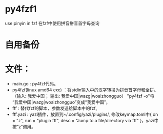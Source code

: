 # py4fzf1
use pinyin in fzf 在fzf中使用拼音拼音首字母查询

# 自用备份

# 文件：
- main.go : py4fzf代码。
- py4fzf(linux amd64 exe) ：将stdin输入中的汉字转换为拼音首字母和全拼。（输入: 我爱中国； 输出: 我爱中国|wazg|woaizhongguo） "py4fzf -o"将 “我爱中国|wazg|woaizhongguo”变成“我爱中国”。
- fff : 替代fzf的脚本，参数发送给脚本中的fzf。
- fff.yazi : yazi插件，放置到~/.config/yazi/plugins/, 修改keymap.toml中{ on = "z",         run = "plugin fff",                  desc = "Jump to a file/directory via fff" }，yazi中按“z”调用。


